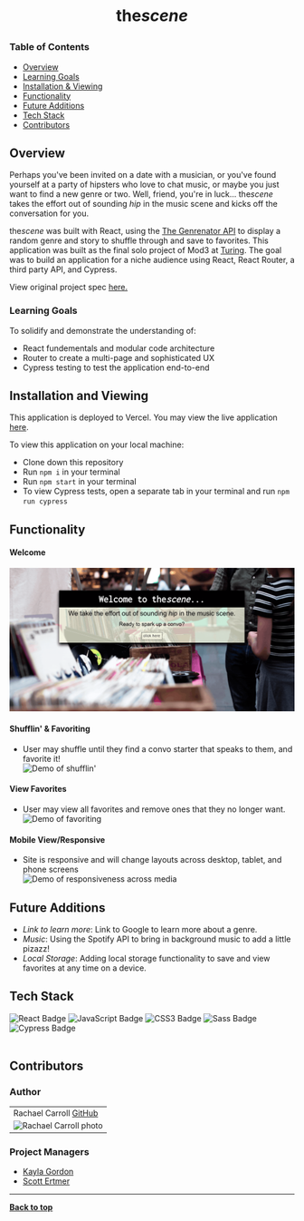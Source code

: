 
# <p align="center">the<i>scene</i></p>


### Table of Contents
- [Overview](#overview)
- [Learning Goals](#learning-goals)
- [Installation & Viewing](#installation-and-viewing)
- [Functionality](#functionality)
- [Future Additions](#future-additions)
- [Tech Stack](#tech-stack)
- [Contributors](#contributors)

## Overview

Perhaps you've been invited on a date with a musician, or you've found yourself at a party of hipsters who love to chat music, or maybe you just want to find a new genre or two. Well, friend, you're in luck... the<i>scene</i> takes the effort out of sounding *hip* in the music scene and kicks off the conversation for you.  

the<i>scene</i> was built with React, using the [The Genrenator API](https://binaryjazz.us/wp-json/genrenator/v1/story/) to display a random genre and story to shuffle through and save to favorites. This application was built as the final solo project of Mod3 at [Turing](turing.edu).  The goal was to build an application for a niche audience using React, React Router, a third party API, and Cypress.

View original project spec [here.](https://frontend.turing.edu/projects/module-3/niche-audience.html)

### Learning Goals

To solidify and demonstrate the understanding of:

- React fundementals and modular code architecture
- Router to create a multi-page and sophisticated UX
- Cypress testing to test the application end-to-end

## Installation and Viewing 

This application is deployed to Vercel. You may view the live application [here](https://the-scene.vercel.app/).

To view this application on your local machine:

- Clone down this repository
- Run `npm i` in your terminal
- Run `npm start` in your terminal
- To view Cypress tests, open a separate tab in your terminal and run `npm run cypress`

## Functionality 

#### Welcome <br>
![Demo of launch page](./src/images/welcome.gif) 

#### Shufflin' & Favoriting
- User may shuffle until they find a convo starter that speaks to them, and favorite it!<br>
![Demo of shufflin'](./src/images/shufflin.gif)


#### View Favorites
- User may view all favorites and remove ones that they no longer want. <br>
![Demo of favoriting](./src/images/favorites.gif)
 

#### Mobile View/Responsive
- Site is responsive and will change layouts across desktop, tablet, and phone screens<br>
![Demo of responsiveness across media](./src/images/mobile.gif)

## Future Additions

- *Link to learn more*: Link to Google to learn more about a genre. 
- *Music*: Using the Spotify API to bring in background music to add a little pizazz! 
- *Local Storage*: Adding local storage functionality to save and view favorites at any time on a device.

## Tech Stack

<div align="left">  
<img src="https://img.shields.io/badge/React-61DAFB?logo=react&logoColor=000&style=flat-square" alt="React Badge">
<img src="https://img.shields.io/badge/JavaScript-F7DF1E?logo=javascript&logoColor=000&style=flat-square" alt="JavaScript Badge">
<img src="https://img.shields.io/badge/CSS3-1572B6?logo=css3&logoColor=fff&style=flat-square" alt="CSS3 Badge">
<img src="https://img.shields.io/badge/Sass-C69?logo=sass&logoColor=fff&style=flat-square" alt="Sass Badge"> 
<img src="https://img.shields.io/badge/Cypress-17202C?logo=cypress&logoColor=fff&style=flat-square" alt="Cypress Badge"> 
</div> 

<br>

## Contributors
### Author
<table>
     <tr>
        <td> Rachael Carroll <a href="https://github.com/rachaelcarroll">GitHub</td>
      </tr>
      </tr>
<td><img src="https://avatars.githubusercontent.com/u/76228573?v=4" alt="Rachael Carroll photo"
width="150" height="auto" /></td>
    </tr>
</table>

### Project Managers
- [Kayla Gordon](https://github.com/kaylaewood)
- [Scott Ertmer](https://github.com/sertmer)

**************************************************************************

**[Back to top](#table-of-contents)**


